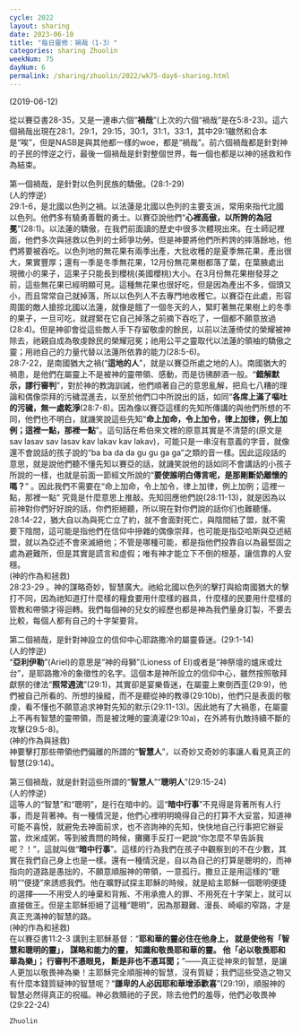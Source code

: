 ```yaml
---
cycle: 2022
layout: sharing
date: 2023-06-10
title: "每日靈修：禍哉（1-3）"
categories: sharing Zhuolin
weekNum: 75
dayNum: 6
permalink: /sharing/zhuolin/2022/wk75-day6-sharing.html
--- 
```

(2019-06-12)

從以賽亞書28-35，又是一連串六個“**禍哉**”(上次的六個“禍哉”是在5:8-23)。這六個禍哉出現在28:1，29:1，29:15，30:1，31:1，33:1，其中29:1雖然和合本是“唉”，但是NASB是與其他都一樣的woe，都是“禍哉”。前六個禍哉都是針對神的子民的悖逆之行，最後一個禍哉是針對整個世界，每一個也都是以神的拯救和作為結束。  

第一個禍哉，是針對以色列民族的驕傲。(28:1-29)    
(人的悖逆)    
29:1-6，是北國以色列之禍。以法蓮是北國以色列的主要支派，常用來指代北國以色列。他們多有驍勇善戰的勇士。以賽亞說他們“**心裡高傲，以所誇的為冠冕**”(28:1)。以法蓮的驕傲，在我們前面讀的歷史中很多次體現出來。在士師記裡面，他們多次與拯救以色列的士師爭功勞。但是神要將他們所矜誇的摔落餘地，他們將要被吞吃。以色列地的無花果有兩季出產，大批收穫的是夏季無花果，產出很大，果實豐厚；還有一季是冬季無花果，12月份無花果樹都落了葉，在葉腋處出現微小的果子，這果子只能長到櫻桃(美國櫻桃)大小。在3月份無花果樹發芽之前，這些無花果已經明顯可見。這種無花果也很好吃，但是因為產出不多，個頭又小，而且常常自己就掉落，所以以色列人不去專門地收穫它。以賽亞在此處，形容周圍的敵人搶掠北國以法蓮，就像是餓了一個冬天的人，緊盯著無花果樹上的冬季的果子，一旦可吃，就趕緊在它自己掉落之前摘下吞吃了，一個都不願意放過(28:4)。但是神卻會從這些敵人手下存留敬虔的餘民，以前以法蓮倚仗的榮耀被神除去，祂親自成為敬虔餘民的榮耀冠冕；祂用公平之靈取代以法蓮的領袖的驕傲之靈；用祂自己的力量代替以法蓮所依靠的能力(28:5-6)。    
28:7-22，是南國猶大之禍(“**這地的人**”，就是以賽亞所處之地的人)。南國猶大的禍患，是他們在屬靈上不是被神的靈帶領、感動，而是彷彿醉酒一般。“**錯解默示，謬行審判**”，對於神的教誨訓誡，他們順著自己的意思亂解，把烏七八糟的理論和偶像崇拜的污穢混進去，以至於他們口中所說出的話，如同“**各席上滿了嘔吐的污穢，無一處乾淨**(28:7-8)。因為像以賽亞這樣的先知所傳講的與他們所想的不同，他們也不明白，就譏笑說這些先知“**命上加命，令上加令，律上加律，例上加例；這裡一點，那裡一點**”。這句話在希伯來文裡的原意其實是不清楚的(原文是sav lasav sav lasav kav lakav kav lakav)，可能只是一串沒有意義的字音，就像還不會說話的孩子說的“ba ba da da gu gu ga ga”之類的音一樣。因此這段話的意思，就是說他們聽不懂先知以賽亞的話，就譏笑說他的話如同不會講話的小孩子所說的一樣，也就是前面一節經文所說的“**要使誰明白傳言呢，是那剛斷奶離懷的嗎？**” 。因此我們不需要在“命上加命，令上加令，律上加律，例上加例；這裡一點，那裡一點” 究竟是什麼意思上推敲。先知回應他們說(28:11-13)，就是因為以前神對你們好好說的話，你們拒絕聽，所以現在對你們說的話你们也難聽懂。28:14-22，猶大自以為與死亡立了約，就不會面對死亡，與陰間結了盟，就不需要下陰間，這可能是指他們在信仰中摻雜的偶像崇拜，也可能是指亞哈斯與亞述結盟，就以為亞述不會來滅絕他；不管是哪種可能，都是指他們投靠自以為最堅固之處為避難所，但是其實是謊言和虛假；唯有神才能立下不倒的根基，讓信靠的人安穩。    
(神的作為和拯救)    
28:23-29 。神的謀略奇妙，智慧廣大。祂給北國以色列的擊打與給南國猶大的擊打不同，因為祂知道打什麼樣的糧食要用什麼樣的器具，什麼樣的民要用什麼樣的管教和帶領才得迴轉。我們每個神的兒女的經歷也都是神為我們量身訂製，不要去比較，每個人都有自己的十字架要背。  

第二個禍哉，是針對神設立的信仰中心耶路撒冷的屬靈昏迷。(29:1-14)    
(人的悖逆)    
“**亞利伊勒**”(Ariel)的意思是“神的母獅”(Lioness of El)或者是“神祭壇的爐床或灶台”，是耶路撒冷的象徵性的名字。這個本是神所設立的信仰中心，雖然按照敬拜獻祭的律法“**照常週流**”(29:1)，其實卻是宴樂昏迷，在屬靈上東倒西歪(29:9)，他們被自己所看的、所想的操縱，而不是聽從神的教導(29:10b)，他們只是表面的敬虔，看不懂也不願意追求神對先知的默示(29:11-13)。因此她有了大禍患，在屬靈上不再有智慧的靈帶領，而是被沈睡的靈澆灌(29:10a)，在外將有仇敵持續不斷的攻擊(29:5-8)。    
(神的作為與拯救)    
神要擊打那些帶領他們偏離的所謂的“**智慧人**”，以奇妙又奇妙的事讓人看見真正的智慧(29:14)。  

第三個禍哉，就是針對這些所謂的“**智慧人**”“**聰明人**”(29:15-24)    
(人的悖逆)    
這等人的“智慧”和“聰明”，是行在暗中的。這“**暗中行事**”不見得是背著所有人行事，而是背著神。有一種情況是，他們心裡明明曉得自己的打算不大妥當，知道神可能不喜悅，就避免去神面前求，也不咨詢神的先知，快快地自己行事把它辦妥當，炊米成粥，等到被責問的時候，攤攤手反打一耙說“你怎麼不早告訴我呢？！”，這就叫做“**暗中行事**”。這樣的行為我們在孩子中觀察到的不在少數，其實在我們自己身上也是一樣。還有一種情況是，自以為自己的打算是聰明的，而神指向的道路是愚拙的，不願意順服神的帶領，一意孤行。撒旦正是用這樣的“聰明”“便捷”來誘惑我們。他在曠野試探主耶穌的時候，就是給主耶穌一個聰明便捷的選擇——不用受人的唾棄和背叛、不用承擔人的罪、不用死在十字架上，就可以直接做王。但是主耶穌拒絕了這種“聰明”，因為那艱難、漫長、崎嶇的窄路，才是真正充滿神的智慧的路。    
(神的作為和拯救)    
在以賽亞書11:2-3 講到主耶穌基督：“**耶和華的靈必住在他身上， 就是使他有「智慧和聰明的靈」， 謀略和能力的靈， 知識和敬畏耶和華的靈。 他「必以敬畏耶和華為樂」； 行審判不憑眼見， 斷是非也不憑耳聞；**”——真正從神來的智慧，是讓人更加以敬畏神為樂！主耶穌完全順服神的智慧，沒有質疑；我們這些受造之物又有什麼本錢質疑神的智慧呢？“**謙卑的人必因耶和華增添歡喜**”(29:19)，順服神的智慧必然得真正的祝福。神必救贖祂的子民，除去他們的羞辱，他們必敬畏神(29:22-24)  

`Zhuolin`  
